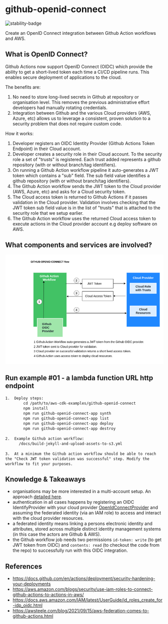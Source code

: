 # github-openid-connect

![stability-badge](https://img.shields.io/badge/stability-Stable-success.svg?style=for-the-badge)

Create an OpenID Connect integration between Github Action workflows and AWS.

## What is OpenID Connect?

Github Actions now support OpenID Connect (OIDC) which provide the ability to get a short-lived token each time a CI/CD pipeline runs. This enables secure deployment of applications to the cloud.

The benefits are:

1. No need to store long-lived secrets in Github at repository or organisation level. This removes the previous administrative effort developers had manually rotating credentials.
2. Integration between Github and the various Cloud providers (AWS, Azure, etc) allows us to leverage a consistent, proven solution to a security problem that does not require custom code.

How it works:

1.  Developer registers an OIDC Identity Provider (Github Actions Token Endpoint) in their Cloud account.
2.  Developer creates a security role in their Cloud account. To the security role a set of "trusts" is registered. Each trust added represents a github repository (with or without branch/tag identifiers).
3.  On running a Github Action workflow pipeline it auto-generates a JWT token which contains a "sub" field. The sub field value identifies a github repository (with or without branch/tag identifiers).
4.  The Github Action workflow sends the JWT token to the Cloud provider (AWS, Azure, etc) and asks for a Cloud security token.
5.  The Cloud access token is returned to Github Actions if it passes validation in the Cloud provider. Validation involves checking that the JWT token sub field value is in the list of "trusts" that is attached to the security role that we setup earlier.
6.  The Github Action workflow uses the returned Cloud access token to execute actions in the Cloud provider account e.g deploy software on AWS.


## What components and services are involved?

<img src="./diagram.png" width="550"/>


## Run example #01 - a lambda function URL http endpoint
``` 
1.  Deploy steps:
        cd /path/to/aws-cdk-examples/github-openid-connect
        npm install
        npm run github-openid-connect-app synth
        npm run github-openid-connect-app list
        npm run github-openid-connect-app deploy
        npm run github-openid-connect-app destroy
        
2.  Example Github action workflow:
      /docs/build-jekyll-and-upload-assets-to-s3.yml 
    
3.  At a minimum the Github action workflow should be able to reach the "Check JWT token validation was successful" step. Modify the workflow to fit your purposes.
```

## Knowledge & Takeaways
* organisations may be more interested in a multi-account setup. An approach [detailed here](https://dev.to/aws-builders/deploying-aws-cdk-apps-using-short-lived-credentials-and-github-actions-59g6).
* authentication in all cases happens by registering an OIDC IdentifyProvider with your cloud provider [OpenIdConnectProvider](https://docs.aws.amazon.com/cdk/api/v2/docs/aws-cdk-lib.aws_iam.OpenIdConnectProvider.html)
  and assuming the federated identity (via an IAM role) to access and interact with the cloud provider resources.
* a federated identity means linking a persons electronic identity and attributes, stored across multiple distinct identity management systems (in this case the actors are Github & AWS).
* the Github workflow job needs two permissions `id-token: write` (to get JWT token from OIDC) and `contents: read` (to checkout the code from the repo) to successfully run with this OIDC integration. 


## References
* https://docs.github.com/en/actions/deployment/security-hardening-your-deployments
* https://aws.amazon.com/blogs/security/use-iam-roles-to-connect-github-actions-to-actions-in-aws/
* https://docs.aws.amazon.com/IAM/latest/UserGuide/id_roles_create_for-idp_oidc.html
* https://awsteele.com/blog/2021/09/15/aws-federation-comes-to-github-actions.html
